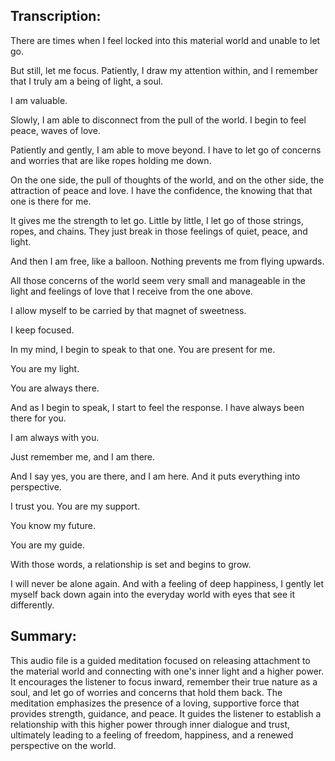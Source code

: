 ## Transcription:

There are times when I feel locked into this material world and unable to let go.

But still, let me focus. Patiently, I draw my attention within, and I remember that I truly am a being of light, a soul.

I am valuable.

Slowly, I am able to disconnect from the pull of the world. I begin to feel peace, waves of love.

Patiently and gently, I am able to move beyond. I have to let go of concerns and worries that are like ropes holding me down.

On the one side, the pull of thoughts of the world, and on the other side, the attraction of peace and love. I have the confidence, the knowing that that one is there for me.

It gives me the strength to let go. Little by little, I let go of those strings, ropes, and chains. They just break in those feelings of quiet, peace, and light.

And then I am free, like a balloon. Nothing prevents me from flying upwards.

All those concerns of the world seem very small and manageable in the light and feelings of love that I receive from the one above.

I allow myself to be carried by that magnet of sweetness.

I keep focused.

In my mind, I begin to speak to that one. You are present for me.

You are my light.

You are always there.

And as I begin to speak, I start to feel the response. I have always been there for you.

I am always with you.

Just remember me, and I am there.

And I say yes, you are there, and I am here. And it puts everything into perspective.

I trust you. You are my support.

You know my future.

You are my guide.

With those words, a relationship is set and begins to grow.

I will never be alone again. And with a feeling of deep happiness, I gently let myself back down again into the everyday world with eyes that see it differently.

## Summary:

This audio file is a guided meditation focused on releasing attachment to the material world and connecting with one's inner light and a higher power. It encourages the listener to focus inward, remember their true nature as a soul, and let go of worries and concerns that hold them back. The meditation emphasizes the presence of a loving, supportive force that provides strength, guidance, and peace. It guides the listener to establish a relationship with this higher power through inner dialogue and trust, ultimately leading to a feeling of freedom, happiness, and a renewed perspective on the world.

